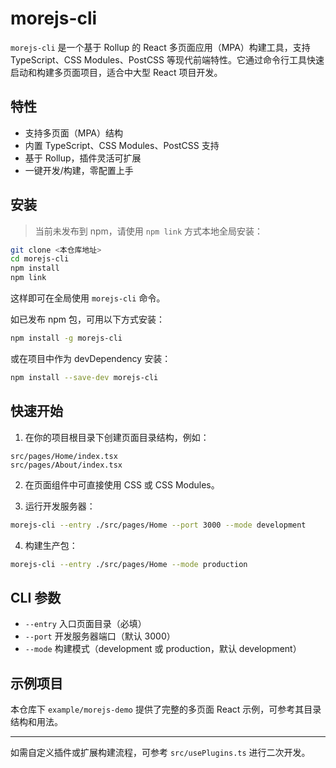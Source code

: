 # morejs-cli

`morejs-cli` 是一个基于 Rollup 的 React 多页面应用（MPA）构建工具，支持 TypeScript、CSS Modules、PostCSS 等现代前端特性。它通过命令行工具快速启动和构建多页面项目，适合中大型 React 项目开发。

## 特性

- 支持多页面（MPA）结构
- 内置 TypeScript、CSS Modules、PostCSS 支持
- 基于 Rollup，插件灵活可扩展
- 一键开发/构建，零配置上手

## 安装

> 当前未发布到 npm，请使用 `npm link` 方式本地全局安装：

```bash
git clone <本仓库地址>
cd morejs-cli
npm install
npm link
```

这样即可在全局使用 `morejs-cli` 命令。

如已发布 npm 包，可用以下方式安装：

```bash
npm install -g morejs-cli
```

或在项目中作为 devDependency 安装：

```bash
npm install --save-dev morejs-cli
```

## 快速开始

1. 在你的项目根目录下创建页面目录结构，例如：

```
src/pages/Home/index.tsx
src/pages/About/index.tsx
```

2. 在页面组件中可直接使用 CSS 或 CSS Modules。

3. 运行开发服务器：

```bash
morejs-cli --entry ./src/pages/Home --port 3000 --mode development
```

4. 构建生产包：

```bash
morejs-cli --entry ./src/pages/Home --mode production
```

## CLI 参数

- `--entry` 入口页面目录（必填）
- `--port` 开发服务器端口（默认 3000）
- `--mode` 构建模式（development 或 production，默认 development）

## 示例项目

本仓库下 `example/morejs-demo` 提供了完整的多页面 React 示例，可参考其目录结构和用法。

---

如需自定义插件或扩展构建流程，可参考 `src/usePlugins.ts` 进行二次开发。
